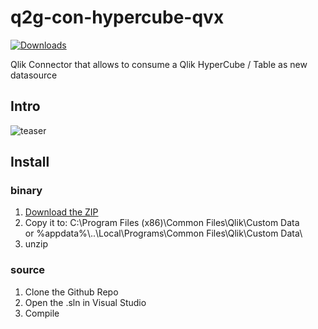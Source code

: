 # q2g-con-hypercube-qvx
[![Downloads](https://m.sense2go.net/downloads.svg?q2g-con-hypercube-qvx)](https://m.sense2go.net/extension-package)

Qlik Connector that allows to consume a Qlik HyperCube / Table as new datasource

## Intro

![teaser](https://github.com/q2g/q2g-con-hypercube-qvx/raw/master/docs/teaser.gif "Short teaser")

## Install

### binary

1. [Download the ZIP](https://m.sense2go.net/extension-package)
2. Copy it to:
C:\Program Files (x86)\Common Files\Qlik\Custom Data\
or
%appdata%\\..\Local\Programs\Common Files\Qlik\Custom Data\
3. unzip

### source

1. Clone the Github Repo
2. Open the .sln in Visual Studio
3. Compile
